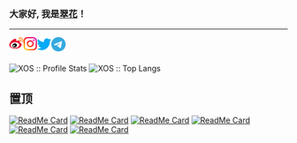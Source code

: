 ### 大家好, 我是[翠花](https://www.nange.cn)！
---
<a href="http://weibo.com/234610510">
  <img align="left" alt="佩佩 | 新浪微博" width="26px" src="https://github.com/XOS/XOS/blob/master/icon/weibo.svg" />
</a>
<a href="https://www.instagram.com/nange.cn/">
  <img align="left" alt="眼儿媚 | Instagram" width="24px" src="https://github.com/XOS/XOS/blob/master/icon/Instagram.svg" />
</a>
<a href="https://twitter.com/PeinanXu">
  <img align="left" alt="眼儿媚 | Twitter" width="26px" src="https://github.com/XOS/XOS/blob/master/icon/Twitter.svg" />
</a>
<a href="https://t.me/VMGirls">
  <img align="left" alt="眼儿媚 | Telegram Channel" width="26px" src="https://github.com/XOS/XOS/blob/master/icon/Telegram.svg" />
</a>


<br />
<br />
<p align="left">
  <img heigth="195" src="https://github-readme-stats.vercel.app/api?username=XOS&show_icons=true&theme=synthwave" alt="XOS :: Profile Stats" />
  <img height="195" src="https://github-readme-stats.vercel.app/api/top-langs/?username=XOS&langs_count=10&theme=synthwave&layout=compact" alt="XOS :: Top Langs" />
</p>

## 置顶
<p align="left">
 
[![ReadMe Card](https://github-readme-stats.vercel.app/api/pin/?username=XOS&repo=Brook&theme=radical)](https://github.com/xos/Brook) 
[![ReadMe Card](https://github-readme-stats.vercel.app/api/pin/?username=XOS&repo=Home&theme=cobalt)](https://github.com/xos/Home)
[![ReadMe Card](https://github-readme-stats.vercel.app/api/pin/?username=XOS&repo=StatusPage&theme=synthwave)](https://github.com/xos/StatusPage) 
[![ReadMe Card](https://github-readme-stats.vercel.app/api/pin/?username=XOS&repo=Nange&theme=merko)](https://github.com/xos/Nange)
[![ReadMe Card](https://github-readme-stats.vercel.app/api/pin/?username=XOS&repo=Probe&theme=dracula)](https://github.com/XOS/Probe) 
[![ReadMe Card](https://github-readme-stats.vercel.app/api/pin/?username=XOS&repo=GetInfo&theme=gruvbox)](https://github.com/XOS/GetInfo)
</p>

